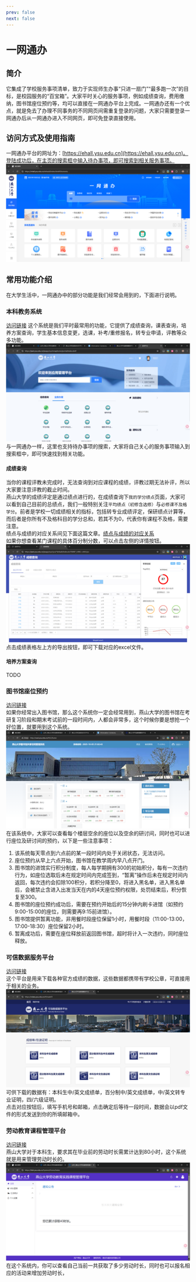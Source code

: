 ```yaml
---
prev: false
next: false
---
```


# 一网通办

## 简介

它集成了学校服务事项清单，致力于实现师生办事“只进一扇门”“最多跑一次”的目标，是校园服务的“百宝箱”。大家平时关心的服务事项，例如成绩查询，费用缴纳，图书馆座位预约等，均可以直接在一网通办平台上完成。一网通办还有一个优点，就是免去了办理不同事务的不同网页间需重复登录的问题，大家只需要登录一网通办后从一网通办进入不同网页，即可免登录直接使用。

## 访问方式及使用指南

一网通办平台的网址为：[https://ehall.ysu.edu.cn](https://ehall.ysu.edu.cn)。登陆成功后，在主页的搜索框中输入待办事项，即可搜索到相关服务事项。
![一网通办主页面](./images/main.png)

## 常用功能介绍

在大学生活中，一网通办中的部分功能是我们经常会用到的，下面进行说明。

### 本科教务系统

[访问链接](https://jwxt.ysu.edu.cn/)
这个系统是我们平时最常用的功能，它提供了成绩查询，课表查询，培养方案查询，学生基本信息变更，选课，补考/重修报名，转专业申请，评教等众多功能。
![本科教务系统](./images/edu.png)
与一网通办一样，这里也支持待办事项的搜索，大家将自己关心的服务事项输入到搜索框中，即可快速找到相关功能。

#### 成绩查询

当你的课程评教未完成时，无法查询到对应课程的成绩，评教过期无法补评，所以大家要注意评教的截止时间。  
燕山大学的成绩评定是通过绩点进行的，在成绩查询下`我的学分绩点`页面，大家可以看到自己目前的总绩点，我们一般特别关注`平均绩点（初修含选修）`与`必修课不及格学分`。前者是学校一切成绩相关的指标，包括转专业成绩评定，保研绩点计算等，而后者是你所有不及格科目的学分总和，若其不为0，代表你有课程不及格，需要注意。  
绩点与成绩的对应关系间见下面这篇文章。[绩点与成绩的对应关系](https://jwc.ysu.edu.cn/info/1089/3412.htm)  
如果你想查看某门课程的具体百分制分数，可以点击左侧的详情按钮。
![百分制成绩](./images/grade.png)
点击成绩表格左上方的导出按钮，即可下载对应的excel文件。  

#### 培养方案查询

TODO

### 图书馆座位预约

[访问链接](http://seat.ysu.edu.cn/)  
如果你经常出入图书馆，那么这个系统你一定会经常用到，燕山大学的图书馆在考研复习阶段和期末考试前的一段时间内，人都会非常多，这个时候你要是想抢一个好位置，就要用到这个系统。
![图书馆座位预约](./images/lib.png)
在该系统中，大家可以查看每个楼层空余的座位以及空余的研讨间，同时也可以进行座位及研讨间的预约，以下是一些注意事项：

1. 该系统每天零点到六点前的某一段时间内处于关闭状态，无法访问。
2. 座位预约从早上六点开始，图书馆在教学周内早八点开门。
3. 图书馆的进馆实行积分制度，每人每学期拥有300的初始积分，每有一次违约行为，如座位选取后未在规定时间内完成签到，“暂离”操作后未在规定时间内返回，每次违约会扣除100积分，若积分降至0，将进入黑名单，进入黑名单后，会被禁止含进入出发当天在内的4天座位预约权限，处罚结束后，积分恢复至300。
4. 图书馆的座位预约成功后，需要在预约开始后的15分钟内刷卡进馆（如预约9:00-15:00的座位，则需要再9:15前进馆）。
5. 图书馆提供暂离功能，非用餐时段座位保留1小时，用餐时段（11:00-13:00，17:00-18:30）座位保留2小时。
6. 暂离成功后，需要在座位释放前返回图书馆，超时将计入一次违约，同时座位释放。

### 可信数据服务平台

[访问链接](https://edata.ysu.edu.cn/)  
这个平台是用来下载各种官方成绩的数据，这些数据都携带有学校公章，可直接用于相关的业务。
![可信数据服务平台](./images/data.png)
可供下载的数据有：本科生中/英文成绩单，百分制中/英文成绩单，中/英文转专业证明，四/六级证明。  
点击对应按钮后，填写手机号和邮箱，点击确定后等待一段时间，数据会以pdf文件的形式发送到你的所填邮箱中。

### 劳动教育课程管理平台

[访问链接](https://ldxt.ysu.edu.cn/)  
燕山大学对于本科生，要求其在毕业前的劳动时长需累计达到80小时，这个系统就是用来管理劳动时长的。
![劳动教育课程管理平台](./images/work.png)
在这个系统内，你可以查看自己当前一共获取了多少劳动时长，同时也可以报名相应的活动来增加劳动时长，
